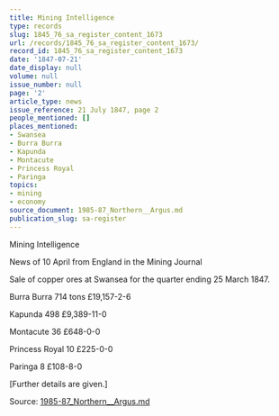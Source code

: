 ```yaml
---
title: Mining Intelligence
type: records
slug: 1845_76_sa_register_content_1673
url: /records/1845_76_sa_register_content_1673/
record_id: 1845_76_sa_register_content_1673
date: '1847-07-21'
date_display: null
volume: null
issue_number: null
page: '2'
article_type: news
issue_reference: 21 July 1847, page 2
people_mentioned: []
places_mentioned:
- Swansea
- Burra Burra
- Kapunda
- Montacute
- Princess Royal
- Paringa
topics:
- mining
- economy
source_document: 1985-87_Northern__Argus.md
publication_slug: sa-register
---
```


Mining Intelligence

News of 10 April from England in the Mining Journal

Sale of copper ores at Swansea for the quarter ending 25 March 1847.

Burra Burra	714	tons	£19,157-2-6

Kapunda	498		£9,389-11-0

Montacute	36		£648-0-0

Princess Royal	10		£225-0-0

Paringa	8	£108-8-0

[Further details are given.]

Source: [1985-87_Northern__Argus.md](/downloads/markdown/1985-87_Northern__Argus.md)
